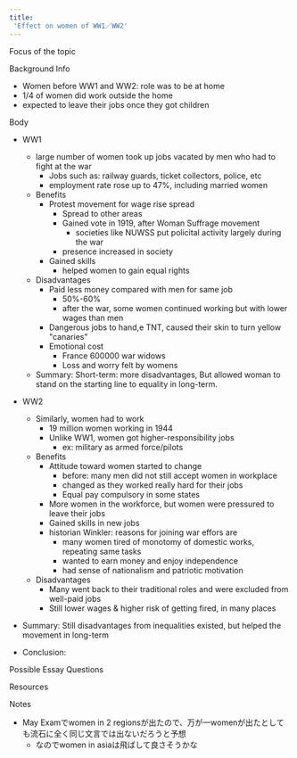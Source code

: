 ```yaml
---
title:
 'Effect on women of WW1／WW2'
---
```


Focus of the topic

Background Info
- Women before WW1 and WW2: role was to be at home
- 1/4 of women did work outside the home
- expected to leave their jobs once they got children

Body
- WW1
    - large number of women took up jobs vacated by men who had to fight at the war
        - Jobs such as: railway guards, ticket collectors, police, etc
        - employment rate rose up to 47%, including married women
    - Benefits
        - Protest movement for wage rise spread
            - Spread to other areas
            - Gained vote in 1919, after Woman Suffrage movement
                - societies like NUWSS put policital activity largely during the war
            - presence increased in society
        - Gained skills
            - helped women to gain equal rights
    - Disadvantages
        - Paid less money compared with men for same job
            - 50%-60%
            - after the war, some women continued working but with lower wages than men
        - Dangerous jobs to hand,e TNT, caused their skin to turn yellow "canaries"
        - Emotional cost
            - France 600000 war widows
            - Loss and worry felt by womens
    - Summary: Short-term: more disadvantages, But allowed woman to stand on the starting line to equality in long-term.

- WW2
    - Similarly, women had to work
        - 19 million women working in 1944
        - Unlike WW1, women got higher-responsibility jobs
            - ex: military as armed force/pilots
    - Benefits
        - Attitude toward women started to change
            - before: many men did not still accept women in workplace
            - changed as they worked really hard for their jobs
            - Equal pay compulsory in some states
        - More women in the workforce, but women were pressured to leave their jobs
        - Gained skills in new jobs
        - historian Winkler: reasons for joining war effors are
            - many women tired of monotomy of domestic works, repeating same tasks
            - wanted to earn money and enjoy independence
            - had sense of nationalism and patriotic motivation
    - Disadvantages
        - Many went back to their traditional roles and were excluded from well-paid jobs
        - Still lower wages & higher risk of getting fired, in many places
- Summary: Still disadvantages from inequalities existed, but helped the movement in long-term

- Conclusion:


Possible Essay Questions

Resources

Notes
- May Examでwomen in 2 regionsが出たので、万が一womenが出たとしても流石に全く同じ文言では出ないだろうと予想
    - なのでwomen in asiaは飛ばして良さそうかな